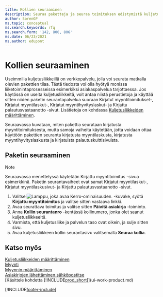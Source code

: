 ```yaml
---
title: Kollien seuraaminen
description: Seuraa paketteja ja seuraa toimituksen edistymistä kuljetusliikkeen internetseurantapalvelun avulla.
author: SorenGP
ms.topic: conceptual
ms.search.keywords: rfq
ms.search.form: '142, 800, 806'
ms.date: 06/23/2021
ms.author: edupont
---
```

# <a name="track-packages" />Kollien seuraaminen
Useimmilla kuljetusliikkeillä on verkkopalvelu, jolla voi seurata matkalla olevien pakettien tilaa. Tästä tiedosta voi olla hyötyä monissa liiketoimintaprosesseissa esimerkiksi asiakaspalvelua tarjottaessa. Jos käytössä on useita kuljetusliikkeitä, voit antaa niistä perustietoja ja käyttää sitten niiden paketin seurantapalvelua suoraan Kirjatut myyntitoimitukset-, Kirjatut myyntilaskut-, Kirjatut myyntihyvityslaskut- ja Kirjattu palautusvastaanotto -sivut. Lisätietoja on kohdassa [Kuljetusliikkeiden määrittäminen](sales-how-to-set-up-shipping-agents.md). 

Seuraavassa kuvataan, miten pakettia seurataan kirjatusta myyntitoimituksesta, mutta samoja vaiheita käytetään, jotta voidaan ottaa käyttöön pakettien seuranta kirjatusta myyntilaskusta, kirjatusta myyntihyvityslaskusta ja kirjatuista palautuskuittisivuista.  

## <a name="to-track-a-package" />Paketin seuraaminen

> [!NOTE]
> Seuraavassa menettelyssä käytetään Kirjattu myyntitoimitus -sivua esimerkkinä. Paketin seurantavaiheet ovat samat Kirjatut myyntilaskut-, Kirjatut myyntilaskusivut- ja Kirjattu palautusvastaanotto -sivut.

1. Valitse ![Lamppu, joka avaa Kerro-ominaisuuden.](media/ui-search/search_small.png "Kerro, mitä haluat tehdä") -kuvake, syötä **Kirjattu myyntitoimitus** ja valitse sitten vastaava linkki.
2. Avaa seurattava toimitus ja valitse sitten **Päivitä asiakirja** -toiminto.
3. Anna **Kollin seurantanro** -kentässä kollinumero, jonka olet saanut kuljetusliikkeeltä. 
4. Varmista, että kuljetusliike ja palvelun taso ovat oikein, ja sulje sitten sivu.
5. Avaa kuljetusliikkeen kollin seurantasivu valitsemalla **Seuraa kollia**.

## <a name="see-also" />Katso myös

[Kuljetusliikkeiden määrittäminen](sales-how-to-set-up-shipping-agents.md)  
[Myynti](sales-manage-sales.md)  
[Myynnin määrittäminen](sales-setup-sales.md)  
[Asiakirjojen lähettäminen sähköpostitse](ui-how-send-documents-email.md)  
[Käsittele kohdetta [!INCLUDE[prod_short](includes/prod_short.md)]](ui-work-product.md)


[!INCLUDE[footer-include](includes/footer-banner.md)]
